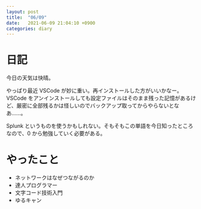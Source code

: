 ```yaml
---
layout: post
title:  "06/09"
date:   2021-06-09 21:04:10 +0900
categories: diary
---
```

# 日記

今日の天気は快晴。

やっぱり最近 VSCode が妙に重い。再インストールした方がいいかなー。VSCode をアンインストールしても設定ファイルはそのまま残った記憶があるけど、厳密に全部残るかは怪しいのでバックアップ取ってからやらないとなあ......。

Splunk というものを使うかもしれない。そもそもこの単語を今日知ったところなので、0 から勉強していく必要がある。

# やったこと

- ネットワークはなぜつながるのか
- 達人プログラマー
- 文字コード技術入門
- ゆるキャン